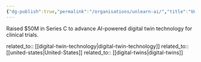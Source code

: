 ```yaml
---
{"dg-publish":true,"permalink":"/organisations/unlearn-ai/","title":"Unlearn.AI"}
---
```



Raised $50M in Series C to advance AI-powered digital twin technology for clinical trials.

related_to:: [[digital-twin-technology\|digital-twin-technology]]
related_to:: [[united-states\|United-States]]
related_to:: [[digital-twins\|digital-twins]]
